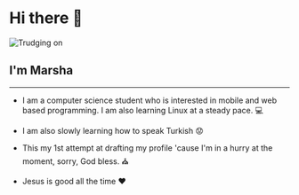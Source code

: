 # Hi there 👋

![Trudging on](https://w7.pngwing.com/pngs/298/559/png-transparent-desk-sitting-silhouette-woman-working-furniture-animals-hand.png)


## I'm Marsha 
------------------------------

+ I am a computer science student who is interested in mobile and web based programming.  I am also learning Linux at a steady pace. :computer:

+ I am also slowly learning how to speak Turkish :worried:

+ This my 1st attempt at drafting my profile 'cause I'm in a hurry at the moment, sorry, God bless. :church:


+ Jesus is good all the time :heart:


